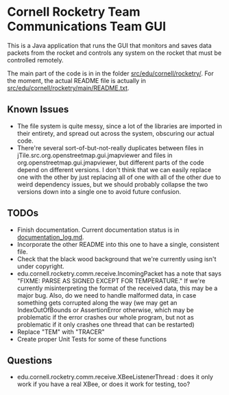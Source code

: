 # Cornell Rocketry Team Communications Team GUI

This is a Java application that runs the GUI that monitors and saves data packets from the rocket and controls any system on the rocket that must be controlled remotely.

The main part of the code is in in the folder [src/edu/cornell/rocketry/](src/edu/cornell/rocketry/). For the moment, the actual README file is actually in [src/edu/cornell/rocketry/main/README.txt](src/edu/cornell/rocketry/main/README.txt).

## Known Issues
- The file system is quite messy, since a lot of the libraries are imported in their entirety, and spread out across the system, obscuring our actual code.
- There're several sort-of-but-not-really duplicates between files in jTile.src.org.openstreetmap.gui.jmapviewer and files in org.openstreetmap.gui.jmapviewer, but different parts of the code depend on different versions. I don't think that we can easily replace one with the other by just replacing all of one with all of the other due to weird dependency issues, but we should probably collapse the two versions down into a single one to avoid future confusion.

## TODOs
- Finish documentation. Current documentation status is in [documentation_log.md](documentation_log.md).
- Incorporate the other README into this one to have a single, consistent file.
- Check that the black wood background that we're currently using isn't under copyright.
- edu.cornell.rocketry.comm.receive.IncomingPacket has a note that says "FIXME: PARSE AS SIGNED EXCEPT FOR TEMPERATURE." If we're currently misinterpreting the format of the received data, this may be a major bug. Also, do we need to handle malformed data, in case something gets corrupted
along the way (we may get an IndexOutOfBounds or AssertionError otherwise, which may be problematic if the error crashes our whole program, but not as problematic if it only crashes one thread that can be restarted)
- Replace "TEM" with "TRACER"
- Create proper Unit Tests for some of these functions

## Questions
- edu.cornell.rocketry.comm.receive.XBeeListenerThread : does it only work if you have a real XBee, or does it work for testing, too?